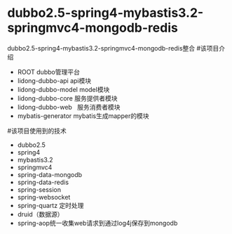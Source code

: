 # dubbo2.5-spring4-mybastis3.2-springmvc4-mongodb-redis
dubbo2.5-spring4-mybastis3.2-springmvc4-mongodb-redis整合
#该项目介绍
 - ROOT dubbo管理平台
 - lidong-dubbo-api api模块
 - lidong-dubbo-model model模块
 - lidong-dubbo-core  服务提供者模块
 - lidong-dubbo-web   服务消费者模块
 - mybatis-generator  mybatis生成mapper的模块
 
#该项目使用到的技术

 - dubbo2.5 
 - spring4
 -  mybastis3.2 
 - springmvc4 
 - spring-data-mongodb
 - spring-data-redis 
 - spring-session
 - spring-websocket
 - spring-quartz 定时处理
 -  druid（数据源） 
 - spring-aop统一收集web请求到通过log4j保存到mongodb

